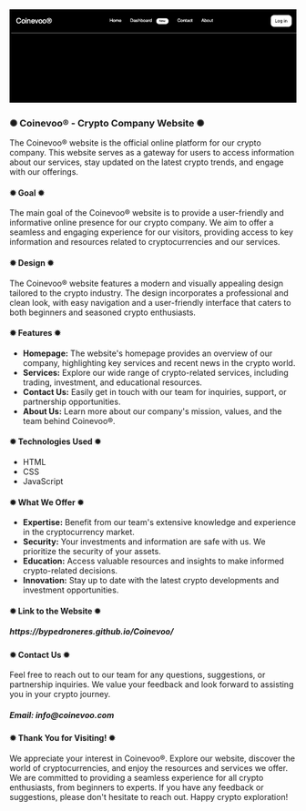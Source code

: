 <div class="image-container">
  <img class="CoverImagee" src="assets/navbar.png" alt="Cover">
</div>

<h3>✺ Coinevoo® - Crypto Company Website ✺</h3>

The Coinevoo® website is the official online platform for our crypto company. This website serves as a gateway for users to access information about our services, stay updated on the latest crypto trends, and engage with our offerings.

<h4>✹ Goal ✹</h4>

The main goal of the Coinevoo® website is to provide a user-friendly and informative online presence for our crypto company. We aim to offer a seamless and engaging experience for our visitors, providing access to key information and resources related to cryptocurrencies and our services.

<h4>✹ Design ✹</h4>

The Coinevoo® website features a modern and visually appealing design tailored to the crypto industry. The design incorporates a professional and clean look, with easy navigation and a user-friendly interface that caters to both beginners and seasoned crypto enthusiasts.

<h4>✹ Features ✹</h4>

* <b>Homepage:</b> The website's homepage provides an overview of our company, highlighting key services and recent news in the crypto world.
* <b>Services:</b> Explore our wide range of crypto-related services, including trading, investment, and educational resources.
* <b>Contact Us:</b> Easily get in touch with our team for inquiries, support, or partnership opportunities.
* <b>About Us:</b> Learn more about our company's mission, values, and the team behind Coinevoo®.

<h4>✹ Technologies Used ✹</h4>

* HTML
* CSS
* JavaScript

<h4>✹ What We Offer ✹</h4>

* <b>Expertise:</b> Benefit from our team's extensive knowledge and experience in the cryptocurrency market.
* <b>Security:</b> Your investments and information are safe with us. We prioritize the security of your assets.
* <b>Education:</b> Access valuable resources and insights to make informed crypto-related decisions.
* <b>Innovation:</b> Stay up to date with the latest crypto developments and investment opportunities.

<h4>✹ Link to the Website ✹</h4>

<h5>https://bypedroneres.github.io/Coinevoo/</h5>

<h4>✹ Contact Us ✹</h4>

Feel free to reach out to our team for any questions, suggestions, or partnership inquiries. We value your feedback and look forward to assisting you in your crypto journey.

<h5>Email: info@coinevoo.com</h5>

<h4>✹ Thank You for Visiting! ✹</h4>

We appreciate your interest in Coinevoo®. Explore our website, discover the world of cryptocurrencies, and enjoy the resources and services we offer. We are committed to providing a seamless experience for all crypto enthusiasts, from beginners to experts. If you have any feedback or suggestions, please don't hesitate to reach out. Happy crypto exploration!
